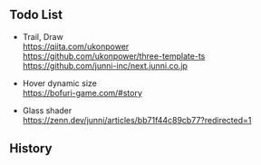 ## Todo List

- Trail, Draw  
  https://qiita.com/ukonpower  
  https://github.com/ukonpower/three-template-ts  
  https://github.com/junni-inc/next.junni.co.jp

- Hover dynamic size  
  https://bofuri-game.com/#story

- Glass shader  
  https://zenn.dev/junni/articles/bb71f44c89cb77?redirected=1

## History
